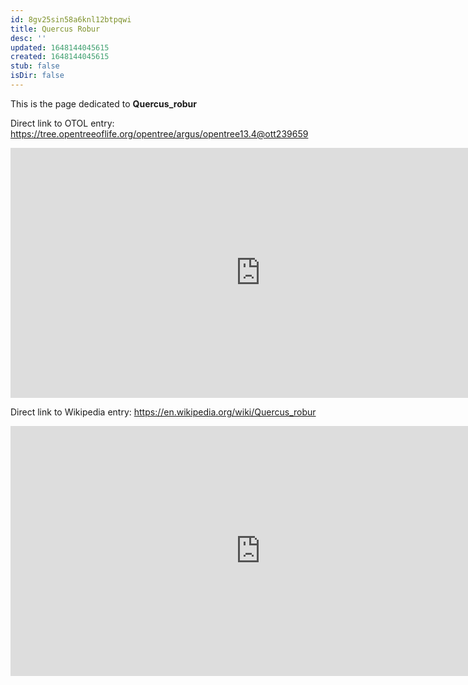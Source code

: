 ```yaml
---
id: 8gv25sin58a6knl12btpqwi
title: Quercus Robur
desc: ''
updated: 1648144045615
created: 1648144045615
stub: false
isDir: false
---
```

This is the page dedicated to **Quercus_robur**


Direct link to OTOL entry: https://tree.opentreeoflife.org/opentree/argus/opentree13.4@ott239659



<html>
    <body>
    <iframe src="https://tree.opentreeoflife.org/opentree/argus/opentree13.4@ott239659"
    width="800" height="400" frameborder="0" allowfullscreen> </iframe>
    </body>
</html>
    


Direct link to Wikipedia entry: https://en.wikipedia.org/wiki/Quercus_robur



<html>
    <body>
    <iframe src="https://en.wikipedia.org/wiki/Quercus_robur"
    width="800" height="400" frameborder="0" allowfullscreen> </iframe>
    </body>
</html>
    
